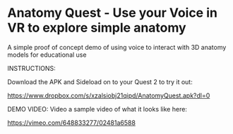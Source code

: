 # Anatomy Quest - Use your Voice in VR to explore simple anatomy 

A simple proof of concept demo of using voice to interact with 3D anatomy models for educational use

INSTRUCTIONS:

Download the APK and Sideload on to your Quest 2 to try it out:

https://www.dropbox.com/s/xzalsiobj21qipd/AnatomyQuest.apk?dl=0

DEMO VIDEO: Video a sample video of what it looks like here:

https://vimeo.com/648833277/02481a6588
